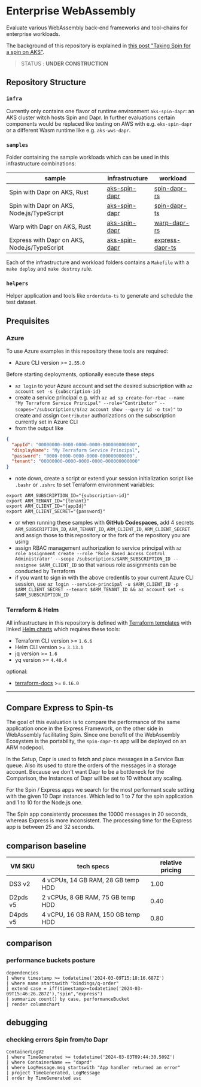 # Enterprise WebAssembly

Evaluate various WebAssembly back-end frameworks and tool-chains for enterprise workloads.

The background of this repository is explained in [this post "Taking Spin for a spin on AKS"](https://dev.to/kaiwalter/taking-spin-for-a-spin-on-aks-2lf1).

> STATUS : **UNDER CONSTRUCTION**

## Repository Structure

### `infra`

Currently only contains one flavor of runtime environment `aks-spin-dapr`: an AKS cluster witch hosts Spin and Dapr.
In further evaluations certain components would be replaced like testing on AWS with e.g. `eks-spin-dapr` or a different Wasm runtime like e.g. `aks-wws-dapr`.

### `samples`

Folder containing the sample workloads which can be used in this infrastructure combinations:

| sample                                       | infrastructure                                   | workload                                         |
| -------------------------------------------- | ------------------------------------------------ | ------------------------------------------------ |
| Spin with Dapr on AKS, Rust                  | [aks-spin-dapr](./infra/aks-spin-dapr/README.md) | [spin-dapr-rs](./samples/spin-dapr-rs/README.md) |
| Spin with Dapr on AKS, Node.js/TypeScript    | [aks-spin-dapr](./infra/aks-spin-dapr/README.md) | [spin-dapr-ts](./samples/spin-dapr-ts/README.md) |
| Warp with Dapr on AKS, Rust                  | [aks-spin-dapr](./infra/aks-spin-dapr/README.md) | [warp-dapr-rs](./samples/warp-dapr-rs/)          |
| Express with Dapr on AKS, Node.js/TypeScript | [aks-spin-dapr](./infra/aks-spin-dapr/README.md) | [express-dapr-ts](./samples/express-dapr-ts/)    |

Each of the infrastructure and workload folders contains a `Makefile` with a `make deploy` and `make destroy` rule.

### `helpers`

Helper application and tools like `orderdata-ts` to generate and schedule the test dataset.

## Prequisites

### Azure

To use Azure examples in this repository these tools are required:

- Azure CLI version >= `2.55.0`

Before starting deployments, optionally execute these steps

- `az login` to your Azure account and set the desired subscription with `az account set -s {subscription-id}`
- create a service principal e.g. with `az ad sp create-for-rbac --name "My Terraform Service Principal" --role="Contributor" --scopes="/subscriptions/$(az account show --query id -o tsv)"` to create and assign `Contributor` authorizations on the subscription currently set in Azure CLI
- from the output like

```json
{
  "appId": "00000000-0000-0000-0000-000000000000",
  "displayName": "My Terraform Service Principal",
  "password": "0000-0000-0000-0000-000000000000",
  "tenant": "00000000-0000-0000-0000-000000000000"
}
```

- note down, create a script or extend your session initialization script like `.bashr` or `.zshrc` to set Terraform environment variables:

```shell
export ARM_SUBSCRIPTION_ID="{subscription-id}"
export ARM_TENANT_ID="{tenant}"
export ARM_CLIENT_ID="{appId}"
export ARM_CLIENT_SECRET="{password}"
```

- or when running these samples with **GitHub Codespaces**, add 4 secrets `ARM_SUBSCRIPTION_ID`, `ARM_TENANT_ID`, `ARM_CLIENT_ID`, `ARM_CLIENT_SECRET` and assign those to this repository or the fork of the repository you are using
- assign RBAC management authorization to service principal with `az role assignment create --role 'Role Based Access Control Administrator' --scope /subscriptions/$ARM_SUBSCRIPTION_ID --assignee $ARM_CLIENT_ID` so that various role assignments can be conducted by Terraform
- if you want to sign in with the above credentils to your current Azure CLI session, use `az login --service-principal -u $ARM_CLIENT_ID -p $ARM_CLIENT_SECRET --tenant $ARM_TENANT_ID && az account set -s $ARM_SUBSCRIPTION_ID`

### Terraform & Helm

All infrastructure in this repository is defined with [Terraform templates](https://www.terraform.io/) with linked [Helm charts](https://helm.sh/) which requires these tools:

- Terraform CLI version >= `1.6.6`
- Helm CLI version >= `3.13.1`
- jq version >= `1.6`
- yq version >= `4.40.4`

optional:

- [terraform-docs](https://terraform-docs.io/user-guide/installation/) >= `0.16.0`

---

## Compare Express to Spin-ts

The goal of this evaluation is to compare the performance of the same application once in the Express Framework, on the other side in WebAssembly facilitating Spin. Since one benefit of the WebAssembly Ecosystem is the portability, the `spin-dapr-ts` app will be deployed on an ARM nodepool.

In the Setup, Dapr is used to fetch and place messages in a Service Bus queue. Also its used to store the orders of the messages in a storage account. Because we don't want Dapr to be a bottleneck for the Comparison, the Instances of Dapr will be set to 10 without any scaling.

For the Spin / Express apps we search for the most performant scale setting with the given 10 Dapr instances. Which led to 1 to 7 for the spin application and 1 to 10 for the Node.js one.

The Spin app consistently processes the 10000 messages in 20 seconds, whereas Express is more inconsistent. The processing time for the Express app is between 25 and 32 seconds.

## comparison baseline

| VM SKU   | tech specs                         | relative pricing |
| -------- | ---------------------------------- | ---------------- |
| DS3 v2   | 4 vCPUs, 14 GB RAM, 28 GB temp HDD | 1.00             |
| D2pds v5 | 2 vCPUs, 8 GB RAM, 75 GB temp HDD  | 0.40             |
| D4pds v5 | 4 vCPU, 16 GB RAM, 150 GB temp HDD | 0.80             |

## comparison

### performance buckets posture

```
dependencies
| where timestamp >= todatetime('2024-03-09T15:18:16.687Z')
| where name startswith "bindings/q-order"
| extend case = iff(timestamp>=todatetime('2024-03-09T15:46:26.287Z'),"spin","express")
| summarize count() by case, performanceBucket
| render columnchart
```

## debugging

### checking errors Spin from/to Dapr

```kusto
ContainerLogV2
| where TimeGenerated >= todatetime('2024-03-03T09:44:30.509Z')
| where ContainerName == "daprd"
| where LogMessage.msg startswith "App handler returned an error"
| project TimeGenerated, LogMessage
| order by TimeGenerated asc
```
